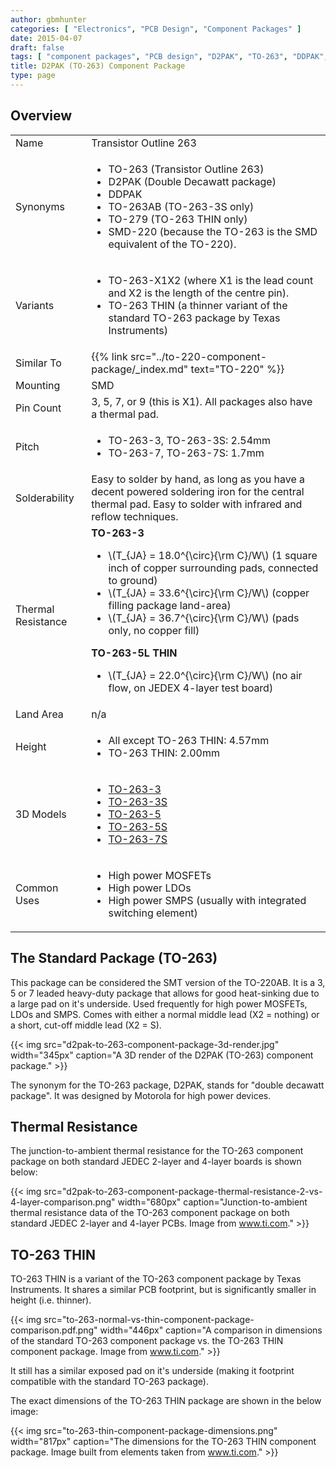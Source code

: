 ```yaml
---
author: gbmhunter
categories: [ "Electronics", "PCB Design", "Component Packages" ]
date: 2015-04-07
draft: false
tags: [ "component packages", "PCB design", "D2PAK", "TO-263", "DDPAK", "TO-263AB", "TO-279", "SMD-220" ]
title: D2PAK (TO-263) Component Package
type: page
---
```


## Overview

<table>
<tbody>
<tr>
<td>Name</td>
<td>Transistor Outline 263</td>
</tr>
<tr>
<td>Synonyms</td>
<td>
  <ul>
    <li>TO-263 (Transistor Outline 263)</li>
    <li>D2PAK (Double Decawatt package)</li>
    <li>DDPAK</li>
    <li>TO-263AB (TO-263-3S only)</li>
    <li>TO-279 (TO-263 THIN only)</li>
    <li>SMD-220 (because the TO-263 is the SMD equivalent of the TO-220).</li>
  </ul>
</td>
</tr>
<tr>
<td>Variants</td>
<td>
  <ul>
    <li>TO-263-X1X2 (where X1 is the lead count and X2 is the length of the centre pin).</li>
    <li>TO-263 THIN (a thinner variant of the standard TO-263 package by Texas Instruments)</li>
  </ul>
</td>
</tr>
<tr>
<td>Similar To</td>
<td>{{% link src="../to-220-component-package/_index.md" text="TO-220" %}}</td>
</tr>
<tr >
<td >Mounting
</td>
<td >SMD
</td></tr><tr >
<td >Pin Count
</td>
<td >3, 5, 7, or 9 (this is X1). All packages also have a thermal pad.
</td></tr><tr >
<td >Pitch
</td>
<td>
<ul>
<li>TO-263-3, TO-263-3S: 2.54mm</li>
<li>TO-263-7, TO-263-7S: 1.7mm</li>
</ul>
</td>
</tr>
<tr>
    <td>Solderability</td>
    <td>Easy to solder by hand, as long as you have a decent powered soldering iron for the central thermal pad. Easy to solder with infrared and reflow techniques.</td>
</tr>
<tr>
    <td>Thermal Resistance</td>
    <td >
        <b>TO-263-3</b>
        <ul>
            <li>\(T_{JA} = 18.0^{\circ}{\rm C}/W\) (1 square inch of copper surrounding pads, connected to ground)</li>
            <li>\(T_{JA} = 33.6^{\circ}{\rm C}/W\) (copper filling package land-area)</li>
            <li>\(T_{JA} = 36.7^{\circ}{\rm C}/W\) (pads only, no copper fill)</li>
        </ul>
        <b>TO-263-5L THIN</b>
        <ul>
            <li>\(T_{JA} = 22.0^{\circ}{\rm C}/W\) (no air flow, on JEDEX 4-layer test board)</li>
        </ul>
    </td>
</tr>
<tr >
<td >Land Area</td>
<td >n/a</td>
</tr>
<tr>
    <td>Height</td>
    <td>
        <ul>
            <li>All except TO-263 THIN: 4.57mm</li>
            <li>TO-263 THIN: 2.00mm</li>
        </ul>
    </td>
</tr><tr >
<td >3D Models
</td>
<td >
    <ul>
        <li><a href="http://www.3dcontentcentral.com/secure/download-model.aspx?catalogid=171&amp;id=168926">TO-263-3</a></li>
        <li><a href="http://www.3dcontentcentral.com/secure/download-model.aspx?catalogid=171&amp;id=168921">TO-263-3S</a></li>
        <li><a href="http://www.3dcontentcentral.com/secure/download-model.aspx?catalogid=171&amp;id=168928">TO-263-5</a></li>
        <li><a href="http://www.3dcontentcentral.com/secure/download-model.aspx?catalogid=171&amp;id=168927">TO-263-5S</a></li>
        <li><a href="http://www.3dcontentcentral.com/secure/download-model.aspx?catalogid=171&amp;id=167948">TO-263-7S</a></li>
    </ul>
</td></tr><tr >
<td >Common Uses
</td>
<td >
<ul>
<li>High power MOSFETs</li>
<li>High power LDOs</li>
<li>High power SMPS (usually with integrated switching element)</li>
</ul>
</td></tr></tbody></table>

## The Standard Package (TO-263)

This package can be considered the SMT version of the TO-220AB. It is a 3, 5 or 7 leaded heavy-duty package that allows for good heat-sinking due to a large pad on it's underside. Used frequently for high power MOSFETs, LDOs and SMPS. Comes with either a normal middle lead (X2 = nothing) or a short, cut-off middle lead (X2 = S).

{{< img src="d2pak-to-263-component-package-3d-render.jpg" width="345px" caption="A 3D render of the D2PAK (TO-263) component package."  >}}

The synonym for the TO-263 package, D2PAK, stands for "double decawatt package". It was designed by Motorola for high power devices.

## Thermal Resistance

The junction-to-ambient thermal resistance for the TO-263 component package on both standard JEDEC 2-layer and 4-layer boards is shown below:

{{< img src="d2pak-to-263-component-package-thermal-resistance-2-vs-4-layer-comparison.png" width="680px" caption="Junction-to-ambient thermal resistance data of the TO-263 component package on both standard JEDEC 2-layer and 4-layer PCBs. Image from www.ti.com." >}}

## TO-263 THIN

TO-263 THIN is a variant of the TO-263 component package by Texas Instruments. It shares a similar PCB footprint, but is significantly smaller in height (i.e. thinner).

{{< img src="to-263-normal-vs-thin-component-package-comparison.pdf.png" width="446px" caption="A comparison in dimensions of the standard TO-263 component package vs. the TO-263 THIN component package. Image from www.ti.com." >}}

It still has a similar exposed pad on it's underside (making it footprint compatible with the standard TO-263 package).

The exact dimensions of the TO-263 THIN package are shown in the below image:

{{< img src="to-263-thin-component-package-dimensions.png" width="817px" caption="The dimensions for the TO-263 THIN component package. Image built from elements taken from www.ti.com." >}}
